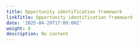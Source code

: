 ```yaml
---
title: Opportunity identification framework
linkTitle: Opportunity identification framework
date: '2025-04-29T17:09:00Z'
weight: 0
description: No content
---
```



